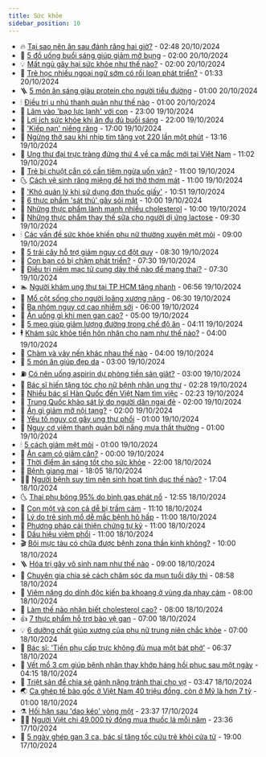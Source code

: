 ```yaml
---
title: Sức khỏe
sidebar_position: 10
---
```


<!-- vnexpress-suc-khoe:START -->
- 🔥 [Tại sao nên ăn sau đánh răng hai giờ?](https://vnexpress.net/tai-sao-nen-an-sau-danh-rang-hai-gio-4806177.html) - 02:48 20/10/2024
- 🥰 [5 đồ uống buổi sáng giúp giảm mỡ bụng](https://vnexpress.net/5-do-uong-buoi-sang-giup-giam-mo-bung-4806142.html) - 02:00 20/10/2024
- 💡 [Mất ngủ gây hại sức khỏe như thế nào?](https://vnexpress.net/mat-ngu-gay-hai-suc-khoe-nhu-the-nao-4806108.html) - 02:00 20/10/2024
- 🤗 [Trẻ học nhiều ngoại ngữ sớm có rối loạn phát triển?](https://vnexpress.net/tre-hoc-nhieu-ngoai-ngu-som-co-roi-loan-phat-trien-4806170.html) - 01:33 20/10/2024
- 🪜 [5 món ăn sáng giàu protein cho người tiểu đường](https://vnexpress.net/5-mon-an-sang-giau-protein-cho-nguoi-tieu-duong-4806162.html) - 01:00 20/10/2024
- 🕯 [Điều trị u nhú thanh quản như thế nào](https://vnexpress.net/dieu-tri-u-nhu-thanh-quan-nhu-the-nao-4806109.html) - 01:00 20/10/2024
- 🤭 [Lâm vào &#39;bạo lực lạnh&#39; với con](https://vnexpress.net/bi-con-tra-tan-tinh-than-bang-bao-luc-lanh-4804774.html) - 23:00 19/10/2024
- 👀 [Lợi ích sức khỏe khi ăn đu đủ buổi sáng](https://vnexpress.net/loi-ich-suc-khoe-khi-an-du-du-buoi-sang-4805742.html) - 22:00 19/10/2024
- 🌋 [&#39;Kiếp nạn&#39; niềng răng](https://vnexpress.net/kiep-nan-nieng-rang-4802453.html) - 17:00 19/10/2024
- 🫶 [Ngừng thở sau khi nhịp tim tăng vọt 220 lần một phút](https://vnexpress.net/ngung-tho-sau-khi-nhip-tim-tang-vot-220-lan-mot-phut-4806133.html) - 13:16 19/10/2024
- 🦆 [Ung thư đại trực tràng đứng thứ 4 về ca mắc mới tại Việt Nam](https://vnexpress.net/ung-thu-dai-truc-trang-dung-thu-4-ve-ca-mac-moi-tai-viet-nam-4806074.html) - 11:02 19/10/2024
- 🚀 [Trẻ bị chuột cắn có cần tiêm ngừa uốn ván?](https://vnexpress.net/tre-bi-chuot-can-co-can-tiem-ngua-uon-van-4806053.html) - 11:00 19/10/2024
- 🌜 [Cách vệ sinh răng miệng để hơi thở thơm mát](https://vnexpress.net/cach-ve-sinh-rang-mieng-de-hoi-tho-thom-mat-4805999.html) - 11:00 19/10/2024
- 🧰 [&#39;Khó quản lý khi sử dụng đơn thuốc giấy&#39;](https://vnexpress.net/kho-quan-ly-khi-su-dung-don-thuoc-giay-4806085.html) - 10:51 19/10/2024
- 💫 [6 thực phẩm &#39;sát thủ&#39; gây sỏi mật](https://vnexpress.net/6-thuc-pham-sat-thu-gay-soi-mat-4805743.html) - 10:00 19/10/2024
- 🌝 [Những thực phẩm lành mạnh nhiều cholesterol](https://vnexpress.net/nhung-thuc-pham-lanh-manh-nhieu-cholesterol-4805941.html) - 10:00 19/10/2024
- 🗽 [Những thực phẩm thay thế sữa cho người dị ứng lactose](https://vnexpress.net/nhung-thuc-pham-thay-the-sua-cho-nguoi-di-ung-lactose-4806079.html) - 09:30 19/10/2024
- 🕯 [Các vấn đề sức khỏe khiến phụ nữ thường xuyên mệt mỏi](https://vnexpress.net/cac-van-de-suc-khoe-khien-phu-nu-thuong-xuyen-met-moi-4805965.html) - 09:00 19/10/2024
- 🦅 [5 trái cây hỗ trợ giảm nguy cơ đột quỵ](https://vnexpress.net/5-trai-cay-ho-tro-giam-nguy-co-dot-quy-4806048.html) - 08:30 19/10/2024
- 🦆 [Con bạn có bị chậm phát triển?](https://vnexpress.net/con-ban-co-bi-cham-phat-trien-4806057.html) - 07:30 19/10/2024
- 🎊 [Điều trị niêm mạc tử cung dày thế nào để mang thai?](https://vnexpress.net/dieu-tri-niem-mac-tu-cung-day-the-nao-de-mang-thai-4806046.html) - 07:30 19/10/2024
- 🏊 [Người khám ung thư tại TP HCM tăng nhanh](https://vnexpress.net/nguoi-kham-ung-thu-tai-tp-hcm-tang-nhanh-4806066.html) - 06:56 19/10/2024
- 📝 [Mổ cột sống cho người loãng xương nặng](https://vnexpress.net/mo-cot-song-cho-nguoi-loang-xuong-nang-4806049.html) - 06:30 19/10/2024
- 💯 [Ba nhóm nguy cơ cao nhiễm sởi](https://vnexpress.net/ba-nhom-nguy-co-cao-nhiem-soi-4806018.html) - 06:00 19/10/2024
- 🌊 [Ăn uống gì khi men gan cao?](https://vnexpress.net/an-uong-gi-khi-men-gan-cao-4805980.html) - 05:00 19/10/2024
- 🚀 [5 mẹo giúp giảm lượng đường trong chế độ ăn](https://vnexpress.net/5-meo-giup-giam-luong-duong-trong-che-do-an-4805738.html) - 04:11 19/10/2024
- 🕴 [Khám sức khỏe tiền hôn nhân cho nam như thế nào?](https://vnexpress.net/kham-suc-khoe-tien-hon-nhan-cho-nam-nhu-the-nao-4805979.html) - 04:00 19/10/2024
- 🗽 [Chàm và vảy nến khác nhau thế nào](https://vnexpress.net/cham-va-vay-nen-khac-nhau-the-nao-4804714.html) - 04:00 19/10/2024
- 🎡 [5 món ăn giúp đẹp da](https://vnexpress.net/5-mon-an-giup-dep-da-4805969.html) - 03:00 19/10/2024
- ⛽️ [Có nên uống aspirin dự phòng tiền sản giật?](https://vnexpress.net/co-nen-uong-aspirin-du-phong-tien-san-giat-4805934.html) - 03:00 19/10/2024
- 🦆 [Bác sĩ hiến tặng tóc cho nữ bệnh nhân ung thư](https://vnexpress.net/bac-si-hien-tang-toc-cho-nu-benh-nhan-ung-thu-4805865.html) - 02:28 19/10/2024
- 🤩 [Nhiều bác sĩ Hàn Quốc đến Việt Nam tìm việc](https://vnexpress.net/nhieu-bac-si-han-quoc-den-viet-nam-tim-viec-4805911.html) - 02:23 19/10/2024
- 🦒 [Trung Quốc khảo sát lý do người dân ngại đẻ](https://vnexpress.net/trung-quoc-khao-sat-ly-do-nguoi-dan-ngai-de-4805910.html) - 02:00 19/10/2024
- 💫 [Ăn gì giảm mỡ nội tạng?](https://vnexpress.net/an-gi-giam-mo-noi-tang-4805925.html) - 02:00 19/10/2024
- 🐘 [Yếu tố nguy cơ gây ung thư phổi](https://vnexpress.net/yeu-to-nguy-co-gay-ung-thu-phoi-4805927.html) - 01:00 19/10/2024
- 🚀 [Nguy cơ viêm thanh quản bởi nắng mưa thất thường](https://vnexpress.net/nguy-co-viem-thanh-quan-boi-nang-mua-that-thuong-4805922.html) - 01:00 19/10/2024
- 🕯 [5 cách giảm mệt mỏi](https://vnexpress.net/5-cach-giam-met-moi-4805713.html) - 01:00 19/10/2024
- 🦏 [Ăn cam có giảm cân?](https://vnexpress.net/an-cam-co-giam-can-4805739.html) - 00:00 19/10/2024
- 🦄 [Thời điểm ăn sáng tốt cho sức khỏe](https://vnexpress.net/thoi-diem-an-sang-tot-cho-suc-khoe-4805824.html) - 22:00 18/10/2024
- 🦒 [Bệnh giang mai](https://vnexpress.net/benh-giang-mai-4804983.html) - 18:05 18/10/2024
- 👨‍🏫 [Người bệnh suy tim nên sinh hoạt tình dục thế nào?](https://vnexpress.net/nguoi-benh-suy-tim-nen-sinh-hoat-tinh-duc-the-nao-4805015.html) - 17:04 18/10/2024
- 🌜 [Thai phụ bỏng 95% do bình gas phát nổ](https://vnexpress.net/thai-phu-bong-95-do-binh-gas-phat-no-4805874.html) - 12:55 18/10/2024
- 🚀 [Con một và con cả dễ bị trầm cảm](https://vnexpress.net/con-mot-va-con-ca-de-bi-tram-cam-4805789.html) - 11:10 18/10/2024
- 💃 [Lý do trẻ sinh mổ dễ mắc bệnh hô hấp](https://vnexpress.net/ly-do-tre-sinh-mo-de-mac-benh-ho-hap-4805782.html) - 11:00 18/10/2024
- 💯 [Phương pháp cải thiện chứng tự kỷ](https://vnexpress.net/phuong-phap-cai-thien-chung-tu-ky-4805675.html) - 11:00 18/10/2024
- 🤔 [Dấu hiệu viêm phổi](https://vnexpress.net/dau-hieu-viem-phoi-4805657.html) - 11:00 18/10/2024
- 🎬 [Bôi mực tàu có chữa được bệnh zona thần kinh không?](https://vnexpress.net/boi-muc-tau-co-chua-duoc-benh-zona-than-kinh-khong-4805757.html) - 10:00 18/10/2024
- 🪜 [Hóa trị gây vô sinh nam như thế nào](https://vnexpress.net/hoa-tri-gay-vo-sinh-nam-nhu-the-nao-4805676.html) - 09:00 18/10/2024
- 🦣 [Chuyên gia chia sẻ cách chăm sóc da mụn tuổi dậy thì](https://vnexpress.net/chuyen-gia-chia-se-cach-cham-soc-da-mun-tuoi-day-thi-4805404.html) - 08:58 18/10/2024
- 🧐 [Viêm nặng do dính độc kiến ba khoang ở vùng da nhạy cảm](https://vnexpress.net/viem-nang-do-dinh-doc-kien-ba-khoang-o-vung-da-nhay-cam-4805737.html) - 08:00 18/10/2024
- 🤡 [Làm thế nào nhận biết cholesterol cao?](https://vnexpress.net/lam-the-nao-nhan-biet-cholesterol-cao-4805453.html) - 08:00 18/10/2024
- 👍 [7 thực phẩm hỗ trợ bảo vệ gan](https://vnexpress.net/7-thuc-pham-ho-tro-bao-ve-gan-4805715.html) - 07:00 18/10/2024
- 💡 [6 dưỡng chất giúp xương của phụ nữ trung niên chắc khỏe](https://vnexpress.net/6-duong-chat-giup-xuong-cua-phu-nu-trung-nien-chac-khoe-4805463.html) - 07:00 18/10/2024
- 💯 [Bác sĩ: &#39;Tiền phụ cấp trực không đủ mua một bát phở&#39;](https://vnexpress.net/bac-si-tien-phu-cap-truc-khong-du-mua-mot-bat-pho-4805383.html) - 06:37 18/10/2024
- 🧠 [Vết mổ 3 cm giúp bệnh nhân thay khớp háng hồi phục sau một ngày](https://vnexpress.net/vet-mo-3-cm-giup-benh-nhan-thay-khop-hang-hoi-phuc-sau-mot-ngay-4805416.html) - 04:15 18/10/2024
- 🎡 [Triệt sản để chia sẻ gánh nặng tránh thai cho vợ](https://vnexpress.net/chia-se-ganh-nang-tranh-thai-cung-vo-bang-triet-san-4802373.html) - 03:47 18/10/2024
- 🌏 [Ca ghép tế bào gốc ở Việt Nam 40 triệu đồng, còn ở Mỹ là hơn 7 tỷ](https://vnexpress.net/ca-ghep-te-bao-goc-o-viet-nam-40-trieu-dong-con-o-my-la-hon-7-ty-4805500.html) - 01:00 18/10/2024
- ⚗️ [Hối hận sau &#39;dao kéo&#39; vòng một](https://vnexpress.net/hoi-han-sau-dao-keo-vong-mot-4802972.html) - 23:37 17/10/2024
- 👨‍🏫 [Người Việt chi 49.000 tỷ đồng mua thuốc lá mỗi năm](https://vnexpress.net/nguoi-viet-chi-49-000-ty-dong-mua-thuoc-la-moi-nam-4805499.html) - 23:36 17/10/2024
- 🤖 [5 ngày ghép gan 3 ca, bác sĩ tăng tốc cứu trẻ khỏi cửa tử](https://vnexpress.net/5-ngay-ghep-gan-3-ca-bac-si-tang-toc-cuu-tre-khoi-cua-tu-4805319.html) - 19:00 17/10/2024<!-- vnexpress-suc-khoe:END -->
